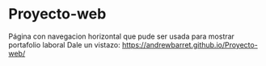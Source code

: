 # Proyecto-web
Página con navegacion horizontal que pude ser usada para mostrar portafolio laboral
Dale un vistazo: https://andrewbarret.github.io/Proyecto-web/

